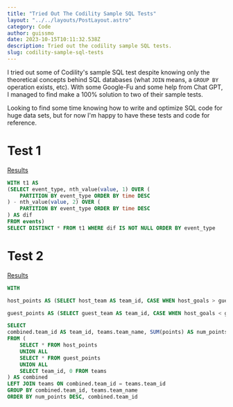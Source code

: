 ```yaml
---
title: "Tried Out The Codility Sample SQL Tests"
layout: "../../layouts/PostLayout.astro"
category: Code
author: guissmo
date: 2023-10-15T10:11:32.538Z
description: Tried out the codility sample SQL tests.
slug: codility-sample-sql-tests
---
```


I tried out some of Codility's sample SQL test despite knowing only the theoretical concepts behind SQL databases (what `JOIN` means, a `GROUP BY` operation exists, etc). With some Google-Fu and some help from Chat GPT, I managed to find make a 100% solution to two of their sample tests.

Looking to find some time knowing how to write and optimize SQL code for huge data sets, but for now I'm happy to have these tests and code for reference.

# Test 1

[Results](https://app.codility.com/demo/results/training53KDEQ-NRV/)

```sql
WITH t1 AS
(SELECT event_type, nth_value(value, 1) OVER (
    PARTITION BY event_type ORDER BY time DESC
) - nth_value(value, 2) OVER (
    PARTITION BY event_type ORDER BY time DESC
) AS dif
FROM events)
SELECT DISTINCT * FROM t1 WHERE dif IS NOT NULL ORDER BY event_type
```

# Test 2

[Results](https://app.codility.com/demo/results/trainingTRME52-2PD/)

```sql
WITH

host_points AS (SELECT host_team AS team_id, CASE WHEN host_goals > guest_goals THEN 3 WHEN host_goals < guest_goals THEN 0 ELSE 1 END AS points FROM matches),

guest_points AS (SELECT guest_team AS team_id, CASE WHEN host_goals < guest_goals THEN 3 WHEN host_goals > guest_goals THEN 0 ELSE 1 END AS points FROM matches)

SELECT
combined.team_id AS team_id, teams.team_name, SUM(points) AS num_points
FROM (
    SELECT * FROM host_points
    UNION ALL
    SELECT * FROM guest_points
    UNION ALL
    SELECT team_id, 0 FROM teams
) AS combined
LEFT JOIN teams ON combined.team_id = teams.team_id
GROUP BY combined.team_id, teams.team_name
ORDER BY num_points DESC, combined.team_id
```
